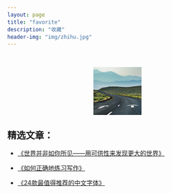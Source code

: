 ```yaml
---
layout: page
title: "favorite"
description: "收藏"
header-img: "img/zhihu.jpg"
---
```


<center>
    <p><img src="/img/110x.jpg" align="center"></p>
</center>

## 精选文章：

- [《世界并非如你所见——用可供性来发现更大的世界》](http://www.jianshu.com/p/6f1404e0240d)

- [《如何正确地练习写作》](http://www.jianshu.com/p/2621444b619d)

- [《24款最值得推荐的中文字体》](http://cnfeat.com/blog/2015/05/22/a-24-chinese-fonts/)






